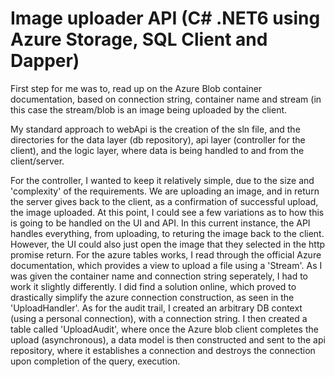 # Image uploader API (C# .NET6 using Azure Storage, SQL Client and Dapper)
First step for me was to, read up on the Azure Blob container documentation, based on connection string, container name and stream (in this case the stream/blob is an image being uploaded by the client. 

My standard approach to webApi is the creation of the sln file, and the directories for the data layer (db repository), api layer (controller for the client), and the logic layer, where data is being handled to and from the client/server.

For the controller, I wanted to keep it relatively simple, due to the size and 'complexity' of the requirements. We are uploading an image, and in return the server gives back to the client, as a confirmation of successful upload, the image uploaded. At this point, I could see a few variations as to how this is going to be handled on the UI and API. In this current instance, the API handles everything, from uploading, to returing the image back to the client. However, the UI could also just open the image that they selected in the http promise return.
For the azure tables works, I read through the official Azure documentation, which provides a view to upload a file using a 'Stream'. As I was given the container name and connection string seperately, I had to work it slightly differently. I did find a solution online, which proved to drastically simplify the azure connection construction, as seen in the 'UploadHandler'.
As for the audit trail, I created an arbitrary DB context (using a personal connection), with a connection string. I then created a table called 'UploadAudit', where once the Azure blob client completes the upload (asynchronous), a data model is then constructed and sent to the api repository, where it establishes a connection and destroys the connection upon completion of the query, execution. 
